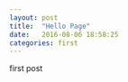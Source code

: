 ```yaml
---
layout: post
title:  "Hello Page"
date:   2016-08-06 18:58:25
categories: first
---
```


first post
